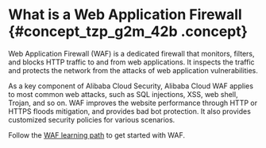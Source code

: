 # What is a Web Application Firewall {#concept_tzp_g2m_42b .concept}

Web Application Firewall \(WAF\) is a dedicated firewall that monitors, filters, and blocks HTTP traffic to and from web applications. It inspects the traffic and protects the network from the attacks of web application vulnerabilities.

As a key component of Alibaba Cloud Security, Alibaba Cloud WAF applies to most common web attacks, such as SQL injections, XSS, web shell, Trojan, and so on. WAF improves the website performance through HTTP or HTTPS floods mitigation, and provides bad bot protection. It also provides customized security policies for various scenarios.

Follow the [WAF learning path](https://www.alibabacloud.com/getting-started/learningpath/waf) to get started with WAF.

